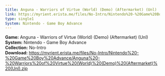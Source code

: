 ```yaml
---
title: Anguna - Warriors of Virtue (World) (Demo) (Aftermarket) (Unl)
link: https://myrient.erista.me/files/No-Intro/Nintendo%20-%20Game%20Boy%20Advance/Anguna%20-%20Warriors%20of%20Virtue%20(World)%20(Demo)%20(Aftermarket)%20(Unl).zip
type: single1
System: Nintendo - Game Boy Advance
---
```

<b>Game:</b> Anguna - Warriors of Virtue (World) (Demo) (Aftermarket) (Unl)<br>
<b>System:</b> Nintendo - Game Boy Advance<br>
<b>Collection:</b> No-Intro<br>
<b>Download:</b> https://myrient.erista.me/files/No-Intro/Nintendo%20-%20Game%20Boy%20Advance/Anguna%20-%20Warriors%20of%20Virtue%20(World)%20(Demo)%20(Aftermarket)%20(Unl).zip